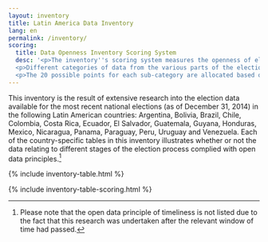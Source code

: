 ```yaml
---
layout: inventory
title: Latin America Data Inventory
lang: en
permalink: /inventory/
scoring:
  title: Data Openness Inventory Scoring System
  desc: '<p>The inventory''s scoring system measures the openness of election data for different stages or data categories within an electoral process (e.g. EMB Administration, Voter Registration, Election Results, etc.). For each country, we scored data from the most recent, national-level election as of December 31, 2014.</p>
  <p>Different categories of data from the various parts of the election process have different numbers of sub-categories, ranging from one to seven. A category''s openness score is based on the scores of its sub-categories, which can achieve up to 20 points each. The overall category is then scored as a percentage of points received out of points possible. A score of 30% or less is considered "not open," over 30% and up to 70% is "partially open," and above 70% is "mostly open." The category of "Polling Stations," for example, has two sub-categories -- "Location" and "Polling Station Workers" -- and it is thus scored out of 40 possible points. So, if a country gets 30 out of 40 points in polling stations, it receives 75%, and, since that''s above 70%, it it rated "open" for that category." The category of "Results" has seven sub-categories, including "Voters that participated," "Invalid ballots" and "Valid votes for each contestant," and is thus scored out of 140 points. For example, country X has Y points out of a total of 140 points. Thus Country X''s results data is ZZ% or "mostly open".</p>
  <p>The 20 possible points for each sub-category are allocated based on how the data for the sub-category in question complies with each of eight open election data principles. For each principle, the sub-category receives either the total possible number of points or zero points. A sub-category receives a possible 7 points for being available for free on the internet; 3 points for each of available at a granular level, complete and in bulk and analyzable; and 1 point for each of non-proprietary, non-discriminatory, license free and permanently available. The weighting of principles reflects their relative importance to increasing the "openness" of election data.</p>' 
---
```


This inventory is the result of extensive research into the election data available for the most recent national elections (as of December 31, 2014) in the following Latin American countries: Argentina, Bolivia, Brazil, Chile, Colombia, Costa Rica, Ecuador, El Salvador, Guatemala, Guyana, Honduras, Mexico, Nicaragua, Panama, Paraguay, Peru, Uruguay and Venezuela. Each of the country-specific tables in this inventory illustrates whether or not the data relating to different stages of the election process complied with open data principles.[^1]

{% include inventory-table.html %}

{% include inventory-table-scoring.html %}

[^1]: Please note that the open data principle of timeliness is not listed due to the fact that this research was undertaken after the relevant window of time had passed.
